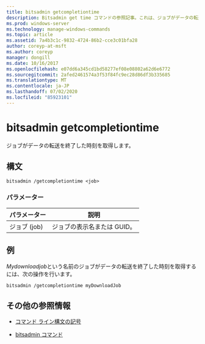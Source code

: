 ```yaml
---
title: bitsadmin getcompletiontime
description: Bitsadmin get time コマンドの参照記事。これは、ジョブがデータの転送を終了した時刻を取得します。
ms.prod: windows-server
ms.technology: manage-windows-commands
ms.topic: article
ms.assetid: 7a4b3c1c-9832-4724-86b2-cce3c01bfa28
author: coreyp-at-msft
ms.author: coreyp
manager: dongill
ms.date: 10/16/2017
ms.openlocfilehash: e07dd6a345cd1bd58277ef08e08802a62d6e6772
ms.sourcegitcommit: 2afed2461574a3f53f84fc9ec28d86df3b335685
ms.translationtype: MT
ms.contentlocale: ja-JP
ms.lasthandoff: 07/02/2020
ms.locfileid: "85923101"
---
```

# <a name="bitsadmin-getcompletiontime"></a>bitsadmin getcompletiontime

ジョブがデータの転送を終了した時刻を取得します。

## <a name="syntax"></a>構文

```
bitsadmin /getcompletiontime <job>
```

### <a name="parameters"></a>パラメーター

| パラメーター | 説明 |
| -------------- | -------------- |
| ジョブ (job) | ジョブの表示名または GUID。 |

## <a name="examples"></a>例

*Mydownloadjob*という名前のジョブがデータの転送を終了した時刻を取得するには、次の操作を行います。

```
bitsadmin /getcompletiontime myDownloadJob
```

## <a name="additional-references"></a>その他の参照情報

- [コマンド ライン構文の記号](command-line-syntax-key.md)

- [bitsadmin コマンド](bitsadmin.md)
